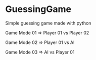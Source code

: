 # GuessingGame
Simple guessing game made with python

Game Mode 01 => Player 01 vs Player 02 

Game Mode 02 => Player 01 vs AI

Game Mode 03 => AI vs Player 01
